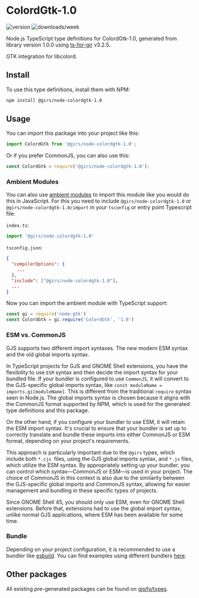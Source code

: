 
# ColordGtk-1.0

![version](https://img.shields.io/npm/v/@girs/node-colordgtk-1.0)
![downloads/week](https://img.shields.io/npm/dw/@girs/node-colordgtk-1.0)


Node.js TypeScript type definitions for ColordGtk-1.0, generated from library version 1.0.0 using [ts-for-gir](https://github.com/gjsify/ts-for-gir) v3.2.5.

GTK integration for libcolord.

## Install

To use this type definitions, install them with NPM:
```bash
npm install @girs/node-colordgtk-1.0
```

## Usage

You can import this package into your project like this:
```ts
import ColordGtk from '@girs/node-colordgtk-1.0';
```

Or if you prefer CommonJS, you can also use this:
```ts
const ColordGtk = require('@girs/node-colordgtk-1.0');
```

### Ambient Modules

You can also use [ambient modules](https://github.com/gjsify/ts-for-gir/tree/main/packages/cli#ambient-modules) to import this module like you would do this in JavaScript.
For this you need to include `@girs/node-colordgtk-1.0` or `@girs/node-colordgtk-1.0/import` in your `tsconfig` or entry point Typescript file:

`index.ts`:
```ts
import '@girs/node-colordgtk-1.0'
```

`tsconfig.json`:
```json
{
  "compilerOptions": {
    ...
  },
  "include": ["@girs/node-colordgtk-1.0"],
  ...
}
```

Now you can import the ambient module with TypeScript support: 

```ts
const gi = require('node-gtk')
const ColordGtk = gi.require('ColordGtk', '1.0')
```



### ESM vs. CommonJS

GJS supports two different import syntaxes. The new modern ESM syntax and the old global imports syntax.

In TypeScript projects for GJS and GNOME Shell extensions, you have the flexibility to use `ESM` syntax and then decide the import syntax for your bundled file. If your bundler is configured to use `CommonJS`, it will convert to the GJS-specific global imports syntax, like `const moduleName = imports.gi[moduleName]`. This is different from the traditional `require` syntax seen in Node.js. The global imports syntax is chosen because it aligns with the CommonJS format supported by NPM, which is used for the generated type definitions and this package.

On the other hand, if you configure your bundler to use ESM, it will retain the ESM import syntax. It's crucial to ensure that your bundler is set up to correctly translate and bundle these imports into either CommonJS or ESM format, depending on your project's requirements.

This approach is particularly important due to the `@girs` types, which include both `*.cjs `files, using the GJS global imports syntax, and `*.js` files, which utilize the ESM syntax. By appropriately setting up your bundler, you can control which syntax—CommonJS or ESM—is used in your project. The choice of CommonJS in this context is also due to the similarity between the GJS-specific global imports and CommonJS syntax, allowing for easier management and bundling in these specific types of projects.

Since GNOME Shell 45, you should only use ESM, even for GNOME Shell extensions. Before that, extensions had to use the global import syntax, unlike normal GJS applications, where ESM has been available for some time.

### Bundle

Depending on your project configuration, it is recommended to use a bundler like [esbuild](https://esbuild.github.io/). You can find examples using different bundlers [here](https://github.com/gjsify/ts-for-gir/tree/main/examples).

## Other packages

All existing pre-generated packages can be found on [gjsify/types](https://github.com/gjsify/types).

